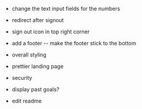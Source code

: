 - change the text input fields for the numbers
- redirect after signout
- sign out icon in top right corner
- add a footer -- make the footer stick to the bottom

- overall styling
- prettier landing page
- security

- display past goals?
- edit readme
